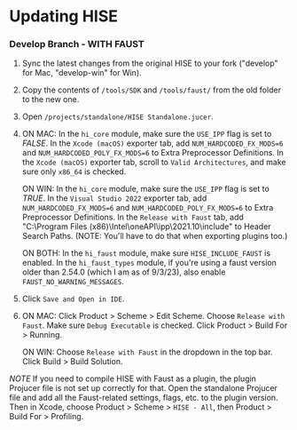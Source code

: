 # Updating HISE


### Develop Branch - WITH FAUST

1. Sync the latest changes from the original HISE to your fork ("develop" for Mac, "develop-win" for Win).

2. Copy the contents of `/tools/SDK` and `/tools/faust/` from the old folder to the new one.

3. Open `/projects/standalone/HISE Standalone.jucer`.

4. ON MAC:
	In the `hi_core` module, make sure the `USE_IPP` flag is set to *FALSE*.
	In the `Xcode (macOS)` exporter tab, add `NUM_HARDCODED_FX_MODS=6` and `NUM_HARDCODED_POLY_FX_MODS=6` to Extra Preprocessor Definitions.
	In the `Xcode (macOS)` exporter tab, scroll to `Valid Architectures`, and make sure only `x86_64` is checked.

   ON WIN:
   	In the `hi_core` module, make sure the `USE_IPP` flag is set to *TRUE*.
   	In the `Visual Studio 2022` exporter tab, add `NUM_HARDCODED_FX_MODS=6` and `NUM_HARDCODED_POLY_FX_MODS=6` to Extra Preprocessor Definitions.
   	In the `Release with Faust` tab, add "C:\Program Files (x86)\Intel\oneAPI\ipp\2021.10\include" to Header Search Paths. (NOTE: You'll have to do that when exporting plugins too.)

   ON BOTH:
   	In the `hi_faust` module, make sure `HISE_INCLUDE_FAUST` is enabled.
   	In the `hi_faust_types` module, if you're using a faust version older than 2.54.0 (which I am as of 9/3/23), also enable `FAUST_NO_WARNING_MESSAGES`.

5. Click `Save and Open in IDE`.

6. ON MAC:
	Click Product > Scheme > Edit Scheme.
	Choose `Release with Faust`. Make sure `Debug Executable` is checked.
	Click Product > Build For > Running.

   ON WIN:
   	Choose `Release with Faust` in the dropdown in the top bar.
   	Click Build > Build Solution.



*NOTE* If you need to compile HISE with Faust as a plugin, the plugin Projucer file is not set up correctly for that. Open the standalone Projucer file and add all the Faust-related settings, flags, etc. to the plugin version. Then in Xcode, choose Product > Scheme > `HISE - All`, then Product > Build For > Profiling.




